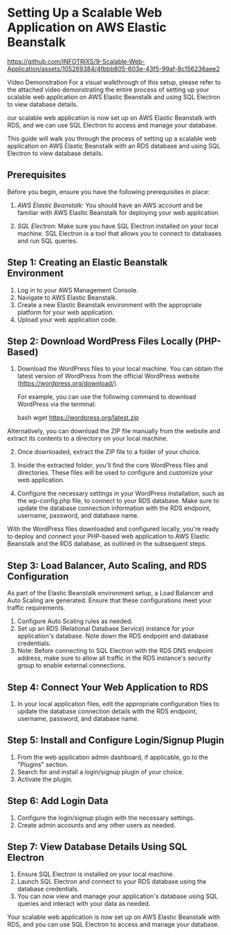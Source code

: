 # Setting Up a Scalable Web Application on AWS Elastic Beanstalk 

https://github.com/INFOTRIXS/9-Scalable-Web-Application/assets/105269384/4fbbb805-603e-43f5-99af-8c156236aee2

Video Demonstration
For a visual walkthrough of this setup, please refer to the attached video demonstrating the entire process of setting up your scalable web application on AWS Elastic Beanstalk and using SQL Electron to view database details.

our  scalable web application is now set up on AWS Elastic Beanstalk with RDS, and we can use SQL Electron to access and manage your database.



This guide will walk you through the process of setting up a scalable web application on AWS Elastic Beanstalk with an RDS database and using SQL Electron to view database details.

## Prerequisites

Before you begin, ensure you have the following prerequisites in place:

1. *AWS Elastic Beanstalk:* You should have an AWS account and be familiar with AWS Elastic Beanstalk for deploying your web application.

2. *SQL Electron:* Make sure you have SQL Electron installed on your local machine. SQL Electron is a tool that allows you to connect to databases and run SQL queries.

## Step 1: Creating an Elastic Beanstalk Environment

1. Log in to your AWS Management Console.
2. Navigate to AWS Elastic Beanstalk.
3. Create a new Elastic Beanstalk environment with the appropriate platform for your web application.
4. Upload your web application code.

## Step 2: Download WordPress Files Locally (PHP-Based)

1. Download the WordPress files to your local machine. You can obtain the latest version of WordPress from the official WordPress website (https://wordpress.org/download/).
   
   For example, you can use the following command to download WordPress via the terminal:

   bash
   wget https://wordpress.org/latest.zip
   

 Alternatively, you can download the ZIP file manually from the website and extract its contents to a directory on your local machine.

2. Once downloaded, extract the ZIP file to a folder of your choice.

3. Inside the extracted folder, you'll find the core WordPress files and directories. These files will be used to configure and customize your web application.

4. Configure the necessary settings in your WordPress installation, such as the wp-config.php file, to connect to your RDS database. Make sure to update the database connection information with the RDS endpoint, username, password, and database name.

With the WordPress files downloaded and configured locally, you're ready to deploy and connect your PHP-based web application to AWS Elastic Beanstalk and the RDS database, as outlined in the subsequent steps.

## Step 3: Load Balancer, Auto Scaling, and RDS Configuration

As part of the Elastic Beanstalk environment setup, a Load Balancer and Auto Scaling are generated. Ensure that these configurations meet your traffic requirements.

1. Configure Auto Scaling rules as needed.
2. Set up an RDS (Relational Database Service) instance for your application's database. Note down the RDS endpoint and database credentials.
3. Note: Before connecting to SQL Electron with the RDS DNS endpoint address, make sure to allow all traffic in the RDS instance's security group to enable external connections.

## Step 4: Connect Your Web Application to RDS

1. In your local application files, edit the appropriate configuration files to update the database connection details with the RDS endpoint, username, password, and database name.

## Step 5: Install and Configure Login/Signup Plugin

1. From the web application admin dashboard, if applicable, go to the "Plugins" section.
2. Search for and install a login/signup plugin of your choice.
3. Activate the plugin.

## Step 6: Add Login Data

1. Configure the login/signup plugin with the necessary settings.
2. Create admin accounts and any other users as needed.

## Step 7: View Database Details Using SQL Electron

1. Ensure SQL Electron is installed on your local machine.
2. Launch SQL Electron and connect to your RDS database using the database credentials.
3. You can now view and manage your application's database using SQL queries and interact with your data as needed.

Your scalable web application is now set up on AWS Elastic Beanstalk with RDS, and you can use SQL Electron to access and manage your database.
